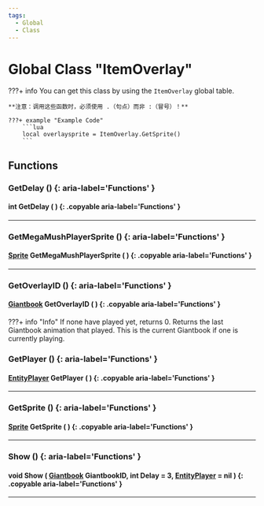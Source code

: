 ```yaml
---
tags:
  - Global
  - Class
---
```

# Global Class "ItemOverlay"

???+ info
    You can get this class by using the `ItemOverlay` global table.
    
    **注意：调用这些函数时，必须使用 .（句点）而非 :（冒号）！**
    
    ???+ example "Example Code"
        ```lua
        local overlaysprite = ItemOverlay.GetSprite()
        ```
        
## Functions

### GetDelay () {: aria-label='Functions' }
#### int GetDelay ( ) {: .copyable aria-label='Functions' }

___
### GetMegaMushPlayerSprite () {: aria-label='Functions' }
#### [Sprite](Sprite.md) GetMegaMushPlayerSprite ( ) {: .copyable aria-label='Functions' } 

___
### GetOverlayID () {: aria-label='Functions' }
#### [Giantbook](enums/Giantbook.md) GetOverlayID ( ) {: .copyable aria-label='Functions' }
???+ info "Info"
If none have played yet, returns 0.
Returns the last Giantbook animation that played. This is the current Giantbook if one is currently playing.
### GetPlayer () {: aria-label='Functions' }
#### [EntityPlayer](EntityPlayer.md) GetPlayer ( ) {: .copyable aria-label='Functions' }

___
### GetSprite () {: aria-label='Functions' }
#### [Sprite](Sprite.md) GetSprite ( ) {: .copyable aria-label='Functions' }

___
### Show () {: aria-label='Functions' }
#### void Show ( [Giantbook](enums/Giantbook.md) GiantbookID, int Delay = 3, [EntityPlayer](EntityPlayer.md) = nil ) {: .copyable aria-label='Functions' }

___
